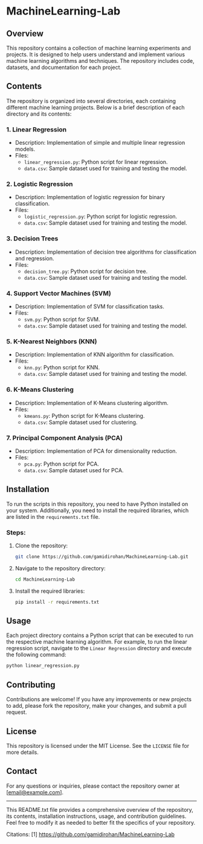 # MachineLearning-Lab

## Overview
This repository contains a collection of machine learning experiments and projects. It is designed to help users understand and implement various machine learning algorithms and techniques. The repository includes code, datasets, and documentation for each project.

## Contents
The repository is organized into several directories, each containing different machine learning projects. Below is a brief description of each directory and its contents:

### 1. Linear Regression
- Description: Implementation of simple and multiple linear regression models.
- Files:
  - `linear_regression.py`: Python script for linear regression.
  - `data.csv`: Sample dataset used for training and testing the model.

### 2. Logistic Regression
- Description: Implementation of logistic regression for binary classification.
- Files:
  - `logistic_regression.py`: Python script for logistic regression.
  - `data.csv`: Sample dataset used for training and testing the model.

### 3. Decision Trees
- Description: Implementation of decision tree algorithms for classification and regression.
- Files:
  - `decision_tree.py`: Python script for decision tree.
  - `data.csv`: Sample dataset used for training and testing the model.

### 4. Support Vector Machines (SVM)
- Description: Implementation of SVM for classification tasks.
- Files:
  - `svm.py`: Python script for SVM.
  - `data.csv`: Sample dataset used for training and testing the model.

### 5. K-Nearest Neighbors (KNN)
- Description: Implementation of KNN algorithm for classification.
- Files:
  - `knn.py`: Python script for KNN.
  - `data.csv`: Sample dataset used for training and testing the model.

### 6. K-Means Clustering
- Description: Implementation of K-Means clustering algorithm.
- Files:
  - `kmeans.py`: Python script for K-Means clustering.
  - `data.csv`: Sample dataset used for clustering.

### 7. Principal Component Analysis (PCA)
- Description: Implementation of PCA for dimensionality reduction.
- Files:
  - `pca.py`: Python script for PCA.
  - `data.csv`: Sample dataset used for PCA.

## Installation
To run the scripts in this repository, you need to have Python installed on your system. Additionally, you need to install the required libraries, which are listed in the `requirements.txt` file.

### Steps:
1. Clone the repository:
   ```bash
   git clone https://github.com/gamidirohan/MachineLearning-Lab.git
   ```
2. Navigate to the repository directory:
   ```bash
   cd MachineLearning-Lab
   ```
3. Install the required libraries:
   ```bash
   pip install -r requirements.txt
   ```

## Usage
Each project directory contains a Python script that can be executed to run the respective machine learning algorithm. For example, to run the linear regression script, navigate to the `Linear Regression` directory and execute the following command:
```bash
python linear_regression.py
```

## Contributing
Contributions are welcome! If you have any improvements or new projects to add, please fork the repository, make your changes, and submit a pull request.

## License
This repository is licensed under the MIT License. See the `LICENSE` file for more details.

## Contact
For any questions or inquiries, please contact the repository owner at [email@example.com].

---

This README.txt file provides a comprehensive overview of the repository, its contents, installation instructions, usage, and contribution guidelines. Feel free to modify it as needed to better fit the specifics of your repository.

Citations:
[1] https://github.com/gamidirohan/MachineLearning-Lab
